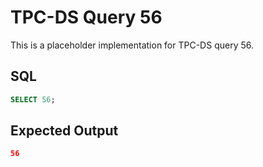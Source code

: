 # TPC-DS Query 56

This is a placeholder implementation for TPC-DS query 56.

## SQL
```sql
SELECT 56;
```

## Expected Output
```json
56
```
